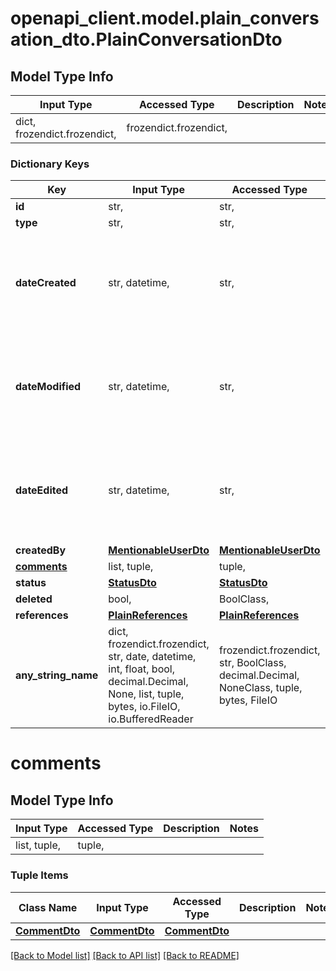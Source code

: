 # openapi_client.model.plain_conversation_dto.PlainConversationDto

## Model Type Info
Input Type | Accessed Type | Description | Notes
------------ | ------------- | ------------- | -------------
dict, frozendict.frozendict,  | frozendict.frozendict,  |  | 

### Dictionary Keys
Key | Input Type | Accessed Type | Description | Notes
------------ | ------------- | ------------- | ------------- | -------------
**id** | str,  | str,  |  | [optional] 
**type** | str,  | str,  | SEGMENT_TARGET | [optional] 
**dateCreated** | str, datetime,  | str,  |  | [optional] value must conform to RFC-3339 date-time
**dateModified** | str, datetime,  | str,  |  | [optional] value must conform to RFC-3339 date-time
**dateEdited** | str, datetime,  | str,  |  | [optional] value must conform to RFC-3339 date-time
**createdBy** | [**MentionableUserDto**](MentionableUserDto.md) | [**MentionableUserDto**](MentionableUserDto.md) |  | [optional] 
**[comments](#comments)** | list, tuple,  | tuple,  |  | [optional] 
**status** | [**StatusDto**](StatusDto.md) | [**StatusDto**](StatusDto.md) |  | [optional] 
**deleted** | bool,  | BoolClass,  |  | [optional] 
**references** | [**PlainReferences**](PlainReferences.md) | [**PlainReferences**](PlainReferences.md) |  | [optional] 
**any_string_name** | dict, frozendict.frozendict, str, date, datetime, int, float, bool, decimal.Decimal, None, list, tuple, bytes, io.FileIO, io.BufferedReader | frozendict.frozendict, str, BoolClass, decimal.Decimal, NoneClass, tuple, bytes, FileIO | any string name can be used but the value must be the correct type | [optional]

# comments

## Model Type Info
Input Type | Accessed Type | Description | Notes
------------ | ------------- | ------------- | -------------
list, tuple,  | tuple,  |  | 

### Tuple Items
Class Name | Input Type | Accessed Type | Description | Notes
------------- | ------------- | ------------- | ------------- | -------------
[**CommentDto**](CommentDto.md) | [**CommentDto**](CommentDto.md) | [**CommentDto**](CommentDto.md) |  | 

[[Back to Model list]](../../README.md#documentation-for-models) [[Back to API list]](../../README.md#documentation-for-api-endpoints) [[Back to README]](../../README.md)

